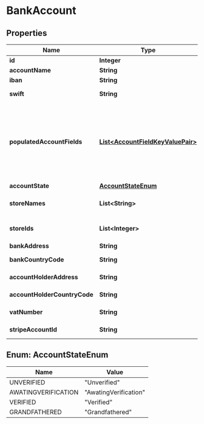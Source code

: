 
# BankAccount

## Properties
Name | Type | Description | Notes
------------ | ------------- | ------------- | -------------
**id** | **Integer** | Id of this account |  [optional]
**accountName** | **String** | Name of this account |  [optional]
**iban** | **String** | IBAN of this account |  [optional]
**swift** | **String** | SWIFT of this bank account |  [optional]
**populatedAccountFields** | [**List&lt;AccountFieldKeyValuePair&gt;**](AccountFieldKeyValuePair.md) | A list of one or more populated account fields (field key-value pairs).  If this list contains at least one item, the Iban, Swift and NationalClearingCode fields should be ignored. |  [optional]
**accountState** | [**AccountStateEnum**](#AccountStateEnum) | Status of Account |  [optional]
**storeNames** | **List&lt;String&gt;** | Store Names that are attached to this account |  [optional]
**storeIds** | **List&lt;Integer&gt;** | Store Ids that are attached to this account |  [optional]
**bankAddress** | **String** | Address lf the bank |  [optional]
**bankCountryCode** | **String** | CountryCode of the Bank Account |  [optional]
**accountHolderAddress** | **String** | Account Holders Address |  [optional]
**accountHolderCountryCode** | **String** | Account Holders Country Code |  [optional]
**vatNumber** | **String** | Account Holders Vat Number |  [optional]
**stripeAccountId** | **String** | Stripe Id of the connected account |  [optional]


<a name="AccountStateEnum"></a>
## Enum: AccountStateEnum
Name | Value
---- | -----
UNVERIFIED | &quot;Unverified&quot;
AWATINGVERIFICATION | &quot;AwatingVerification&quot;
VERIFIED | &quot;Verified&quot;
GRANDFATHERED | &quot;Grandfathered&quot;




